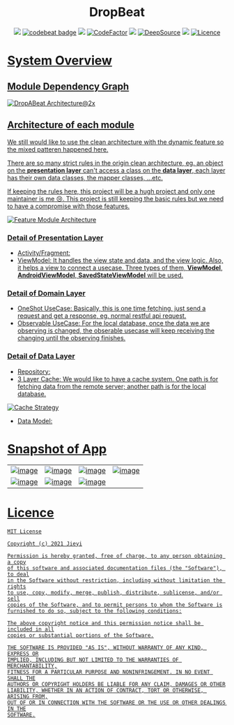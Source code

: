 <h1 align="center"> DropBeat </h1>
<p align="center">
<a href="https://github.com/pokk/DropBeat/actions"><img src="https://github.com/pokk/DropBeat/workflows/Build Workflow/badge.svg"></a>
<a href="https://codebeat.co/projects/github-com-pokk-dropbeat-master"><img alt="codebeat badge" src="https://codebeat.co/badges/7079a1bd-6e84-4a94-bf8a-b30f7c509114" /></a>
<a href="https://www.codacy.com/manual/pokk/DropBeat?utm_source=github.com&amp;utm_medium=referral&amp;utm_content=pokk/DropBeat&amp;utm_campaign=Badge_Grade"><img src="https://api.codacy.com/project/badge/Grade/7aa04a1604444d4592ce22da25b2299a"/></a>
<a href="https://www.codefactor.io/repository/github/pokk/dropbeat"><img src="https://www.codefactor.io/repository/github/pokk/dropbeat/badge" alt="CodeFactor" /></a>
<a href="https://codeclimate.com/github/pokk/DropBeat/maintainability"><img src="https://api.codeclimate.com/v1/badges/f9ef124dc3df905b7fc4/maintainability" /></a>
<a href="https://deepsource.io/gh/pokk/DropBeat/?ref=repository-badge" target="_blank"><img alt="DeepSource" title="DeepSource" src="https://deepsource.io/gh/pokk/DropBeat.svg/?label=active+issues&show_trend=true"/></a>
<a href="https://codecov.io/gh/pokk/DropBeat"><img src="https://codecov.io/gh/pokk/DropBeat/branch/master/graph/badge.svg?token=97V0QNONOT"/></a>
<a href="https://opensource.org/licenses/MIT"><img alt="Licence" src="https://img.shields.io/badge/license-MIT-green.svg" />
</p>

# System Overview

## Module Dependency Graph

![DropABeat Architecture@2x](https://user-images.githubusercontent.com/5198104/119675341-e9554f80-be77-11eb-84a3-6fe1f6791dab.png)

## Architecture of each module

We still would like to use the clean architecture with the dynamic feature so the mixed patteren happened here.

There are so many strict rules in the origin clean architecture, eg. an object on the **presentation layer** can't
access a class on the **data layer**, each layer has their own data classes, the mapper classes, ...etc.

If keeping the rules here, this project will be a hugh project and only one maintainer is me 😢. This project is still
keeping the basic rules but we need to have a compromise with those features.

![Feature Module Architecture](https://user-images.githubusercontent.com/5198104/85557159-7e493a80-b662-11ea-84e8-fc2e16198b21.png)

### Detail of Presentation Layer

- Activity/Fragment:
- ViewModel: It handles the view state and data, and the view logic. Also, it helps a view to connect a usecase. Three
  types of them, **ViewModel**, **AndroidViewModel**, **SavedStateViewModel** will be used.

### Detail of Domain Layer

- OneShot UseCase: Basically, this is one time fetching, just send a request and get a response, eg. normal restful api
  request.
- Observable UseCase: For the local database, once the data we are observing is changed, the obserable usecase will keep
  receiving the changing until the observing finishes.

### Detail of Data Layer

- Repository:
- 3 Layer Cache: We would like to have a cache system. One path is for fetching data from the remote server; another
  path is for the local database.

![Cache Strategy](https://user-images.githubusercontent.com/5198104/86508600-383b6600-be1c-11ea-8cc1-259930d5820b.png)
- Data Model:

# Snapshot of App

|                                                                                                                |                                                                                                                |                                                                                                                |                                                                                                                |
|:---------------------------------------------------------------------------------------------------------------|:---------------------------------------------------------------------------------------------------------------|:---------------------------------------------------------------------------------------------------------------|:---------------------------------------------------------------------------------------------------------------|
| ![image](https://user-images.githubusercontent.com/5198104/120093618-76d5bf80-c156-11eb-901b-63d62e9cb746.png) | ![image](https://user-images.githubusercontent.com/5198104/120093637-92d96100-c156-11eb-9c62-262c992748c3.png) | ![image](https://user-images.githubusercontent.com/5198104/120093667-b8666a80-c156-11eb-8b63-b2c2c2e6fed2.png) | ![image](https://user-images.githubusercontent.com/5198104/120093677-c61bf000-c156-11eb-9cd3-5c5753584f1d.png) |
| ![image](https://user-images.githubusercontent.com/5198104/120093689-d338df00-c156-11eb-829d-d6679e25c118.png) | ![image](https://user-images.githubusercontent.com/5198104/120093716-e9df3600-c156-11eb-91a9-1b1b643ed0a2.png) | ![image](https://user-images.githubusercontent.com/5198104/120093727-07140480-c157-11eb-9c4c-fae42180dc0b.png) |                                                                                                                |

# Licence

```
MIT License

Copyright (c) 2021 Jieyi

Permission is hereby granted, free of charge, to any person obtaining a copy
of this software and associated documentation files (the "Software"), to deal
in the Software without restriction, including without limitation the rights
to use, copy, modify, merge, publish, distribute, sublicense, and/or sell
copies of the Software, and to permit persons to whom the Software is
furnished to do so, subject to the following conditions:

The above copyright notice and this permission notice shall be included in all
copies or substantial portions of the Software.

THE SOFTWARE IS PROVIDED "AS IS", WITHOUT WARRANTY OF ANY KIND, EXPRESS OR
IMPLIED, INCLUDING BUT NOT LIMITED TO THE WARRANTIES OF MERCHANTABILITY,
FITNESS FOR A PARTICULAR PURPOSE AND NONINFRINGEMENT. IN NO EVENT SHALL THE
AUTHORS OR COPYRIGHT HOLDERS BE LIABLE FOR ANY CLAIM, DAMAGES OR OTHER
LIABILITY, WHETHER IN AN ACTION OF CONTRACT, TORT OR OTHERWISE, ARISING FROM,
OUT OF OR IN CONNECTION WITH THE SOFTWARE OR THE USE OR OTHER DEALINGS IN THE
SOFTWARE.
```

